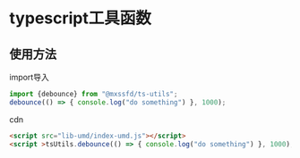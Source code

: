 # typescript工具函数
## 使用方法
   import导入
```javascript
import {debounce} from "@mxssfd/ts-utils";
debounce(() => { console.log("do something") }, 1000);
```
   cdn
```html
<script src="lib-umd/index-umd.js"></script>
<script >tsUtils.debounce(() => { console.log("do something") }, 1000);</script>
```